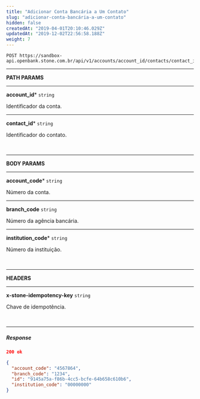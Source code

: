 ```yaml
---
title: "Adicionar Conta Bancária a Um Contato"
slug: "adicionar-conta-bancária-a-um-contato"
hidden: false
createdAt: "2019-04-01T20:10:46.029Z"
updatedAt: "2019-12-02T22:56:58.188Z"
weight: 7
---
```



```http 
POST https://sandbox-api.openbank.stone.com.br/api/v1/accounts/account_id/contacts/contact_id/bank_accounts
```
---

**PATH PARAMS**

---

**account_id***  `string` 

Identificador da conta.

---

**contact_id***  `string` 

Identificador do contato.

<br>

---

**BODY PARAMS**

---

**account_code***  `string` 

Número da conta.

---

**branch_code**  `string` 

Número da agência bancária.

---

**institution_code***  `string` 

Número da instituição.


<br>

---

**HEADERS**

---

**x-stone-idempotency-key**  `string` 

Chave de idempotência.

<br>

---

##### **Response**

```JSON
200 ok 
```

```JSON
{
  "account_code": "4567864",
  "branch_code": "1234",
  "id": "9145a75a-f86b-4cc5-bcfe-64b658c610b6",
  "institution_code": "00000000"
}
```